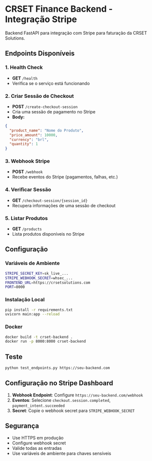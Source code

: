 
# CRSET Finance Backend - Integração Stripe

Backend FastAPI para integração com Stripe para faturação da CRSET Solutions.

## Endpoints Disponíveis

### 1. Health Check
- **GET** `/health`
- Verifica se o serviço está funcionando

### 2. Criar Sessão de Checkout
- **POST** `/create-checkout-session`
- Cria uma sessão de pagamento no Stripe
- **Body:**
```json
{
  "product_name": "Nome do Produto",
  "price_amount": 10000,
  "currency": "brl",
  "quantity": 1
}
```

### 3. Webhook Stripe
- **POST** `/webhook`
- Recebe eventos do Stripe (pagamentos, falhas, etc.)

### 4. Verificar Sessão
- **GET** `/checkout-session/{session_id}`
- Recupera informações de uma sessão de checkout

### 5. Listar Produtos
- **GET** `/products`
- Lista produtos disponíveis no Stripe

## Configuração

### Variáveis de Ambiente
```bash
STRIPE_SECRET_KEY=sk_live_...
STRIPE_WEBHOOK_SECRET=whsec_...
FRONTEND_URL=https://crsetsolutions.com
PORT=8000
```

### Instalação Local
```bash
pip install -r requirements.txt
uvicorn main:app --reload
```

### Docker
```bash
docker build -t crset-backend .
docker run -p 8000:8000 crset-backend
```

## Teste
```bash
python test_endpoints.py https://seu-backend.com
```

## Configuração no Stripe Dashboard

1. **Webhook Endpoint**: Configure `https://seu-backend.com/webhook`
2. **Eventos**: Selecione `checkout.session.completed`, `payment_intent.succeeded`
3. **Secret**: Copie o webhook secret para `STRIPE_WEBHOOK_SECRET`

## Segurança

- Use HTTPS em produção
- Configure webhook secret
- Valide todas as entradas
- Use variáveis de ambiente para chaves sensíveis
